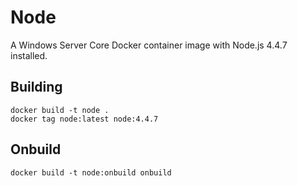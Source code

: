 # Node

A Windows Server Core Docker container image with Node.js 4.4.7 installed.

## Building

```
docker build -t node .
docker tag node:latest node:4.4.7
```

## Onbuild

```
docker build -t node:onbuild onbuild
```
